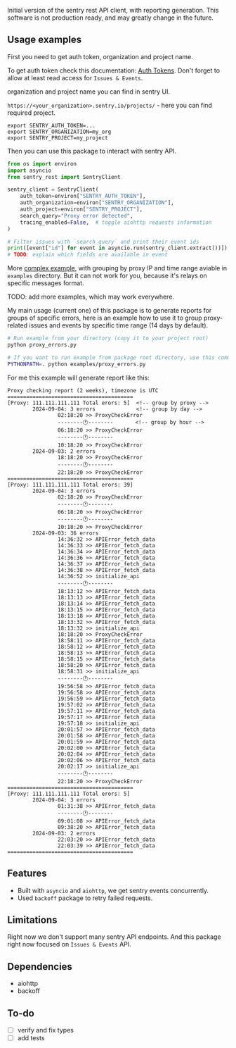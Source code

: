 Initial version of the sentry rest API client, with reporting generation.
This software is not production ready, and may greatly change in the future.

## Usage examples

First you need to get auth token, organization and project name.

To get auth token check this documentation:
[Auth Tokens](https://docs.sentry.io/account/auth-tokens/#user-auth-tokens).
Don't forget to allow at least read access for `Issues & Events`.

organization and project name you can find in sentry UI.

`https://<your_organization>.sentry.io/projects/` - here you can find required
project.

```
export SENTRY_AUTH_TOKEN=...
export SENTRY_ORGANIZATION=my_org
export SENTRY_PROJECT=my_project
```

Then you can use this package to interact with sentry API.

```python
from os import environ
import asyncio
from sentry_rest import SentryClient

sentry_client = SentryClient(
    auth_token=environ["SENTRY_AUTH_TOKEN"],
    auth_organization=environ["SENTRY_ORGANIZATION"],
    auth_project=environ["SENTRY_PROJECT"],
    search_query="Proxy error detected",
    tracing_enabled=False,  # toggle aiohttp requests information
)

# Filter issues with `search_query` and print their event ids
print([event["id"] for event in asyncio.run(sentry_client.extract())])
# TODO: explain which fields are available in event
```

More [complex example](./examples/proxy_errors.py), with grouping by proxy IP
and time range aviable in `examples` directory. But it can not work for you,
because it's relays on specific messages format.

TODO: add more examples, which may work everywhere.

My main usage (current one) of this package is to generate reports for groups of
specific errors, here is an example how to use it to group proxy-related issues
and events by specific time range (14 days by default).

```bash
# Run example from your directory (copy it to your project root)
python proxy_errors.py

# If you want to run example from package root directory, use this command:
PYTHONPATH=. python examples/proxy_errors.py
```

For me this example will generate report like this:

```text
Proxy checking report (2 weeks), timezone is UTC
========================================
[Proxy: 111.111.111.111 Total erors: 5]  <!-- group by proxy -->
        2024-09-04: 3 errors             <!-- group by day -->
                02:18:20 >> ProxyCheckError
                --------🕐--------       <!-- group by hour -->
                06:18:20 >> ProxyCheckError
                --------🕐--------
                10:18:20 >> ProxyCheckError
        2024-09-03: 2 errors
                18:18:20 >> ProxyCheckError
                --------🕐--------
                22:18:20 >> ProxyCheckError
========================================
[Proxy: 111.111.111.111 Total erors: 39]
        2024-09-04: 3 errors
                02:18:20 >> ProxyCheckError
                --------🕐--------
                06:18:20 >> ProxyCheckError
                --------🕐--------
                10:18:20 >> ProxyCheckError
        2024-09-03: 36 errors
                14:36:32 >> APIError_fetch_data
                14:36:33 >> APIError_fetch_data
                14:36:34 >> APIError_fetch_data
                14:36:36 >> APIError_fetch_data
                14:36:37 >> APIError_fetch_data
                14:36:38 >> APIError_fetch_data
                14:36:52 >> initialize_api
                --------🕐--------
                18:13:12 >> APIError_fetch_data
                18:13:13 >> APIError_fetch_data
                18:13:14 >> APIError_fetch_data
                18:13:15 >> APIError_fetch_data
                18:13:18 >> APIError_fetch_data
                18:13:32 >> APIError_fetch_data
                18:13:32 >> initialize_api
                18:18:20 >> ProxyCheckError
                18:58:11 >> APIError_fetch_data
                18:58:12 >> APIError_fetch_data
                18:58:13 >> APIError_fetch_data
                18:58:15 >> APIError_fetch_data
                18:58:20 >> APIError_fetch_data
                18:58:31 >> initialize_api
                --------🕐--------
                19:56:58 >> APIError_fetch_data
                19:56:58 >> APIError_fetch_data
                19:56:59 >> APIError_fetch_data
                19:57:02 >> APIError_fetch_data
                19:57:11 >> APIError_fetch_data
                19:57:17 >> APIError_fetch_data
                19:57:18 >> initialize_api
                20:01:57 >> APIError_fetch_data
                20:01:58 >> APIError_fetch_data
                20:01:59 >> APIError_fetch_data
                20:02:00 >> APIError_fetch_data
                20:02:04 >> APIError_fetch_data
                20:02:06 >> APIError_fetch_data
                20:02:17 >> initialize_api
                --------🕐--------
                22:18:20 >> ProxyCheckError
========================================
[Proxy: 111.111.111.111 Total erors: 5]
        2024-09-04: 3 errors
                01:31:38 >> APIError_fetch_data
                --------🕐--------
                09:01:08 >> APIError_fetch_data
                09:38:20 >> APIError_fetch_data
        2024-09-03: 2 errors
                22:03:20 >> APIError_fetch_data
                22:03:39 >> APIError_fetch_data
========================================
```

## Features

- Built with `asyncio` and `aiohttp`, we get sentry events concurrently.
- Used `backoff` package to retry failed requests.

## Limitations

Right now we don't support many sentry API endpoints. And this package right
now focused on `Issues & Events` API.

## Dependencies

- aiohttp
- backoff

## To-do

- [ ] verify and fix types
- [ ] add tests
